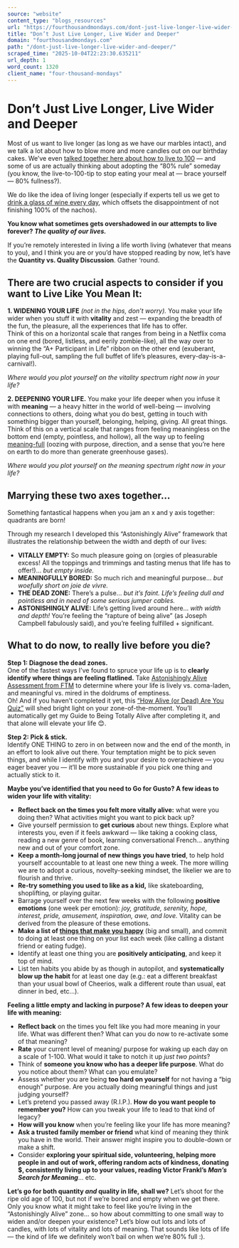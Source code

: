 ```yaml
---
source: "website"
content_type: "blogs_resources"
url: "https://fourthousandmondays.com/dont-just-live-longer-live-wider-and-deeper/"
title: "Don’t Just Live Longer, Live Wider and Deeper"
domain: "fourthousandmondays.com"
path: "/dont-just-live-longer-live-wider-and-deeper/"
scraped_time: "2025-10-04T22:23:30.635211"
url_depth: 1
word_count: 1320
client_name: "four-thousand-mondays"
---
```


# Don’t Just Live Longer, Live Wider and Deeper

Most of us want to live longer (as long as we have our marbles intact), and we talk a lot about how to blow more and more candles out on our birthday cakes. We’ve even [talked together here about how to live to 100](https://fourthousandmondays.com/how-to-live-until-100/) — and some of us are actually thinking about adopting the “80% rule” someday (you know, the live-to-100-tip to stop eating your meal at — brace yourself — 80% fullness?).

We do like the idea of living longer (especially if experts tell us we get to [drink a glass of wine every day](https://fourthousandmondays.com/how-to-live-until-100/), which offsets the disappointment of not finishing 100% of the nachos).

**You know what sometimes gets overshadowed in our attempts to live forever? _The quality of our lives._**

If you’re remotely interested in living a life worth living (whatever that means to you), and I think you are or you’d have stopped reading by now, let’s have the **Quantity vs. Quality Discussion**. Gather ‘round.

## **There are two crucial aspects to consider if you want to Live Like You Mean It:**

**1. WIDENING YOUR LIFE** _(not in the hips, don’t worry)._ You make your life wider when you stuff it with **vitality** and zest — expanding the breadth of the fun, the pleasure, all the experiences that life has to offer.  
Think of this on a horizontal scale that ranges from being in a Netflix coma on one end (bored, listless, and eerily zombie-like), all the way over to winning the “A+ Participant in Life” ribbon on the other end (exuberant, playing full-out, sampling the full buffet of life’s pleasures, every-day-is-a-carnival!).

_Where would you plot yourself on the vitality spectrum right now in your life?_

**2. DEEPENING YOUR LIFE.** You make your life deeper when you infuse it with **meaning** — a heavy hitter in the world of well-being — involving connections to others, doing what you do best, getting in touch with something bigger than yourself, belonging, helping, giving. All great things.  
Think of this on a vertical scale that ranges from feeling meaningless on the bottom end (empty, pointless, and hollow), all the way up to feeling [meaning-full](https://fourthousandmondays.com/10-things-meaning-full-people-do/) (oozing with purpose, direction, and a sense that you’re here on earth to do more than generate greenhouse gases).

_Where would you plot yourself on the meaning spectrum right now in your life?_

## **Marrying these two axes together…**

Something fantastical happens when you jam an x and y axis together: quadrants are born!

Through my research I developed this “Astonishingly Alive” framework that illustrates the relationship between the width and depth of our lives:

*   **VITALLY EMPTY:** So much pleasure going on (orgies of pleasurable excess! All the toppings and trimmings and tasting menus that life has to offer!)… _but empty inside._
*   **MEANINGFULLY BORED:** So much rich and meaningful purpose… _but woefully short on joie de vivre._
*   **THE DEAD ZONE:** There’s a pulse… _but it’s faint._ _Life’s feeling dull and pointless and in need of some serious jumper cables._
*   **ASTONISHINGLY ALIVE:** Life’s getting lived around here… _with width and depth!_ You’re feeling the “rapture of being alive” (as Joseph Campbell fabulously said), and you’re feeling fulfilled + significant.

## **What to do now, to really live before you die?**

**Step 1: Diagnose the dead zones.**  
One of the fastest ways I’ve found to spruce your life up is to **clearly identify where things are feeling flatlined.** Take [Astonishingly Alive Assessment from FTM](https://fourthousandmondays.com/wp-content/uploads/2022/08/Astonishingly-Alive-Assessment-from-FTM.pdf) to determine where your life is lively vs. coma-laden, and meaningful vs. mired in the doldrums of emptiness.  
Oh! And if you haven’t completed it yet, this [“How Alive (or Dead) Are You Quiz”](https://fourthousandmondays.com/dead-or-alive-quiz/) will shed bright light on your zone-of-the-moment. You’ll automatically get my Guide to Being Totally Alive after completing it, and that alone will elevate your life 😊.

**Step 2: Pick & stick.**  
Identify ONE THING to zero in on between now and the end of the month, in an effort to look alive out there. Your temptation might be to pick seven things, and while I identify with you and your desire to overachieve — you eager beaver you — it’ll be more sustainable if you pick one thing and actually stick to it.

**Maybe you’ve identified that you need to Go for Gusto? A few ideas to widen your life with vitality:**

*   **Reflect back on the times you felt more vitally alive:** what were you doing then? What activities might you want to pick back up?
*   Give yourself permission to **get curious** about new things. Explore what interests you, even if it feels awkward — like taking a cooking class, reading a new genre of book, learning conversational French… anything new and out of your comfort zone.
*   **Keep a month-long journal of new things you have tried**, to help hold yourself accountable to at least one new thing a week. The more willing we are to adopt a curious, novelty-seeking mindset, the likelier we are to flourish and thrive.
*   **Re-try something you used to like as a kid,** like skateboarding, shoplifting, or playing guitar.
*   Barrage yourself over the next few weeks with the following **positive emotions** (one week per emotion): _joy, gratitude, serenity, hope, interest, pride, amusement, inspiration, awe, and love._ Vitality can be derived from the pleasure of these emotions.
*   **Make a list of [things that make you happy](https://fourthousandmondays.com/knowing-what-makes-you-happy-makes-you-happy/)** (big and small), and commit to doing at least one thing on your list each week (like calling a distant friend or eating fudge).
*   Identify at least one thing you are **positively anticipating**, and keep it top of mind.
*   List ten habits you abide by as though in autopilot, and **systematically blow up the habit** for at least one day (e.g.: eat a different breakfast than your usual bowl of Cheerios, walk a different route than usual, eat dinner in bed, etc…).

**Feeling a little empty and lacking in purpose? A few ideas to deepen your life with meaning:**

*   **Reflect back** on the times you felt like you had more meaning in your life. What was different then? What can you do now to re-activate some of that meaning?
*   **Rate** your current level of meaning/ purpose for waking up each day on a scale of 1-100. What would it take to notch it up _just two points_?
*   Think of **someone you know who has a deeper life purpose**. What do you notice about them? What can you emulate?
*   Assess whether you are being **too hard on yourself** for not having a “big enough” purpose. Are you actually doing meaningful things and just judging yourself?
*   Let’s pretend you passed away (R.I.P.). **How do you want people to remember you?** How can you tweak your life to lead to that kind of legacy?
*   **How will you know** when you’re feeling like your life has more meaning?
*   **Ask a trusted family member or friend** what kind of meaning they think you have in the world. Their answer might inspire you to double-down or make a shift.
*   Consider **exploring your spiritual side, volunteering, helping more people in and out of work, offering random acts of kindness, donating $, consistently living up to your values, reading Victor Frankl’s _Man’s Search for Meaning_**… etc.

**Let’s go for both quantity _and_ quality in life, shall we?** Let’s shoot for the ripe old age of 100, but not if we’re bored and empty when we get there. Only you know what it might take to feel like you’re living in the “Astonishingly Alive” zone… so how about committing to one small way to widen and/or deepen your existence? Let’s blow out lots and lots of candles, with lots of vitality and lots of meaning. That sounds like lots of life — the kind of life we definitely won’t bail on when we’re 80% full :).